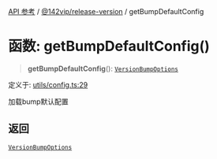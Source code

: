[API 参考](../../../index.md) / [@142vip/release-version](../index.md) / getBumpDefaultConfig

# 函数: getBumpDefaultConfig()

> **getBumpDefaultConfig**(): [`VersionBumpOptions`](../interfaces/VersionBumpOptions.md)

定义于: [utils/config.ts:29](https://github.com/142vip/core-x/blob/724c9f80a9f43d7639fb0f15c0381f9ca258849b/packages/release-version/src/utils/config.ts#L29)

加载bump默认配置

## 返回

[`VersionBumpOptions`](../interfaces/VersionBumpOptions.md)
